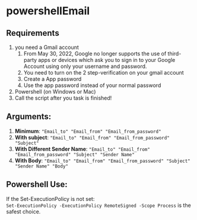 # powershellEmail
## Requirements

1. you need a Gmail account
    1. From May 30, 2022, ​​Google no longer supports the use of third-party apps or devices which ask you to sign in to your Google Account using only your username and password.
    2. You need to turn on the 2 step-verification on your gmail account
    3. Create a App password
    4. Use the app password instead of your normal password
2. Powershell (on Windows or Mac)
3. Call the script after you task is finished!

## Arguments:  
 1. **Minimum**: ``` "Email_to" "Email_from" "Email_from_password"  ```
 2. **With subject**: ```"Email_to" "Email_from" "Email_from_password" "Subject" ``` 
 3. **With Different Sender Name**: ```"Email_to" "Email_from" "Email_from_password" "Subject" "Sender Name"  ```
 4. **With Body**: ```"Email_to" "Email_from" "Email_from_password" "Subject" "Sender Name" "Body"  ```
	
## Powershell Use:  
If the Set-ExecutionPolicy is not set:  
	```Set-ExecutionPolicy -ExecutionPolicy RemoteSigned -Scope Process```  is the safest choice.

